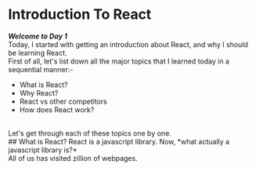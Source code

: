 # Introduction To React
***Welcome to Day 1***</br>
Today, I started with getting an introduction about React, and why I should be learning React.<br/>
First of all, let's list down all the major topics that I learned today in a sequential manner:-
- What is React?
- Why React?
- React vs other competitors
- How does React work?
</br>
Let's get through each of these topics one by one.</br>
## What is React?
React is a javascript library. Now, *what actually a javascript library is?*</br>
All of us has visited zillion of webpages.
